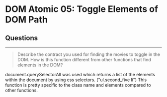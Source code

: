 # DOM Atomic 05: Toggle Elements of DOM Path

## Questions

---

> Describe the contract you used for finding the movies to toggle in the DOM. How is this function different from other functions that find elements in the DOM?

document.querySelectorAll was used which returns a list of the elements within the document by using css selectors. ("ul.second_five li")
This function is pretty specific to the class name and elements compared to other functions. 
